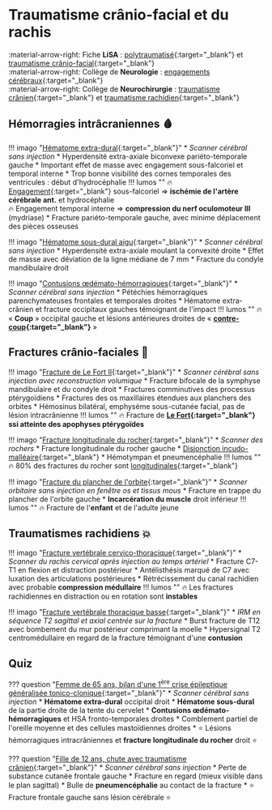 # Traumatisme crânio-facial et du rachis

:material-arrow-right: Fiche **LiSA** : [polytraumatisé](https://livret.uness.fr/lisa/2024/Prise_en_charge_imm%C3%A9diate_pr%C3%A9-hospitali%C3%A8re_et_%C3%A0_l%E2%80%99arriv%C3%A9e_%C3%A0_l%E2%80%99h%C3%B4pital,_%C3%A9valuation_des_complications_chez_:_un_br%C3%BBl%C3%A9,_un_polytraumatis%C3%A9,_un_traumatis%C3%A9_thoracique,_un_traumatis%C3%A9_abdominal,_un_traumatis%C3%A9_des_membres_et/ou_du_...){:target="_blank"} et [traumatisme crânio-facial](https://livret.uness.fr/lisa/2024/Orientation_diagnostique_et_conduite_%C3%A0_tenir_devant_un_traumatisme_cr%C3%A2nio-facial_et_oculaire){:target="_blank"}  
:material-arrow-right: Collège de **Neurologie** : [engagements cérébraux](https://www.cen-neurologie.fr/fr/deuxieme-cycle/comas-non-traumatiques-ladulte#vi-identifier-les-situations-d-urgence-extr-me-d-un-coma-chez-l-adulte){:target="_blank"}  
:material-arrow-right: Collège de **Neurochirurgie** : [traumatisme crânien](https://campus.neurochirurgie.fr/article1785.html){:target="_blank"} et [traumatisme rachidien](https://campus.neurochirurgie.fr/article1714.html){:target="_blank"}


## Hémorragies intrâcraniennes :drop_of_blood:

!!! imago "[Hématome extra-dural](https://radiopaedia.org/cases/163311/studies/132998){:target="_blank"}"
    * _Scanner cérébral sans injection_
    * Hyperdensité extra-axiale biconvexe pariéto-temporale gauche
    * Important effet de masse avec engagement sous-falcoriel et temporal interne
    * Trop bonne visibilité des cornes temporales des ventricules : début d'hydrocéphalie
    !!! lumos ""
        :fire: [Engagement](https://radiopaedia.org/cases/5209c58806c0f6a7a7ddc46bb0e78173/studies/149894?lang=us){:target="_blank"} sous-falcoriel => **ischémie de l'artère cérébrale ant.** et hydrocéphalie  
        :fire: Engagement temporal interne => **compression du nerf oculomoteur III** (mydriase)
    * Fracture pariéto-temporale gauche, avec minime déplacement des pièces osseuses

!!! imago "[Hématome sous-dural aigu](https://radiopaedia.org/play/70273/entry/1312184/case/180386/studies/144328?lang=gb){:target="_blank"}"
    * _Scanner cérébral sans injection_
    * Hyperdensité extra-axiale moulant la convexité droite
    * Effet de masse avec déviation de la ligne médiane de 7 mm 
    * Fracture du condyle mandibulaire droit

!!! imago "[Contusions œdémato-hémorragiques](https://radiopaedia.org/cases/18371/studies/18214){:target="_blank"}"
    * _Scanner cérébral sans injection_
    * Pétéchies hémorragiques parenchymateuses frontales et temporales droites
    * Hématome extra-crânien et fracture occipitaux gauches témoignant de l'impact
    !!! lumos ""
        :fire: « **Coup** » occipital gauche et lésions antérieures droites de « **[contre-coup](https://radiopaedia.org/cases/55561/studies/62049){:target="_blank"}** »


## Fractures crânio-faciales :bone:

!!! imago "[Fracture de Le Fort II](https://radiopaedia.org/cases/76991/studies/88930){:target="_blank"}"
    * _Scanner cérébral sans injection avec reconstruction volumique_
    * Fracture bifocale de la symphyse mandibulaire et du condyle droit
    * Fractures comminutives des processus ptérygoïdiens
    * Fractures des os maxillaires étendues aux planchers des orbites
    * Hémosinus bilatéral, emphysème sous-cutanée facial, pas de lésion intracrânienne
    !!! lumos ""
        :fire: Fracture de **[Le Fort](https://radiopaedia.org/cases/158149/studies/129802){:target="_blank"} ssi atteinte des apophyses ptérygoïdes**

!!! imago "[Fracture longitudinale du rocher](https://radiopaedia.org/cases/56376/studies/63034){:target="_blank"}"
    * _Scanner des rochers_
    * Fracture longitudinale du rocher gauche
    * [Disjonction incudo-malléaire](https://radiopaedia.org/cases/56376/studies/63379?lang=gb){:target="_blank"}
    * Hémotympan et pneumencéphalie
    !!! lumos ""
        :fire: 80% des fractures du rocher sont [longitudinales](https://radiopaedia.org/cases/12980/studies/13071){:target="_blank"}

!!! imago "[Fracture du plancher de l'orbite](https://radiopaedia.org/cases/180670/studies/144502){:target="_blank"}"
    * _Scanner orbitaire sans injection en fenêtre os et tissus mous_
    * Fracture en trappe du plancher de l'orbite gauche
    * **Incarcération du muscle** droit inférieur
    !!! lumos ""
        :fire: Fracture de l'**enfant** et de l'adulte jeune


## Traumatismes rachidiens :boom:

!!! imago "[Fracture vertébrale cervico-thoracique](https://radiopaedia.org/cases/76540/studies/88296){:target="_blank"}"
    * _Scanner du rachis cervical après injection au temps artériel_
    * Fracture C7-T1 en flexion et distraction postérieur
    * Antélisthésis marqué de C7 avec luxation des articulations postérieures
    * Rétrécissement du canal rachidien avec probable **compression médullaire**
    !!! lumos ""
        :fire: Les fractures rachidiennes en distraction ou en rotation sont **instables**  

!!! imago "[Fracture vertébrale thoracique basse](https://radiopaedia.org/cases/83505/studies/98607){:target="_blank"}"
    * _IRM en séquence T2 sagittal et axial centrée sur la fracture_
    * Burst fracture de T12 avec bombement du mur postérieur comprimant la moelle
    * Hypersignal T2 centromédullaire en regard de la fracture témoignant d'une **contusion**


## Quiz

??? question "[Femme de 65 ans, bilan d'une 1<sup>ère</sup> crise épileptique généralisée tonico-clonique](https://radiopaedia.org/cases/184978/studies/147322){:target="_blank"}"
    * _Scanner cérébral sans injection_
    * **Hématome extra-dural** occipital droit
    * **Hématome sous-dural** de la partie droite de la tente du cervelet
    * **Contusions œdémato-hémorragiques** et HSA fronto-temporales droites
    * Comblement partiel de l'oreille moyenne et des cellules mastoïdiennes droites
    * :star: Lésions hémorragiques intracrâniennes et **fracture longitudinale du rocher** droit :star:

??? question "[Fille de 12 ans, chute avec traumatisme crânien](https://radiopaedia.org/cases/4f935a1e0b3c97bb210df8ab6bf6309a/studies/149888?lang=gb){:target="_blank"}"
    * _Scanner cérébral sans injection_
    * Perte de substance cutanée frontale gauche
    * Fracture en regard (mieux visible dans le plan sagittal)
    * Bulle de **pneumencéphalie** au contact de la fracture
    * :star: Fracture frontale gauche sans lésion cérébrale :star: